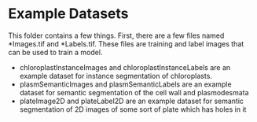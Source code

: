 # Example Datasets

This folder contains a few things. First, there are a few files named \*Images.tif and \*Labels.tif.
These files are training and label images that can be used to train a model.

- chloroplastInstanceImages and chloroplastInstanceLabels are an example dataset for instance segmentation of chloroplasts.
- plasmSemanticImages and plasmSemanticLabels are an example dataset for semantic segmentation of the cell wall and plasmodesmata
- plateImage2D and plateLabel2D are an example dataset for semantic segmentation of 2D images of some sort of plate which has holes in it

<!--- A much larger stack of images to use for auto-labelling and testing will be added here soon:
- chloroplastInstance can be downloaded here: https://drive.google.com/file/d/1sPejSVwa5Z0002GnDQhjhM7O_MHYBXcC/view?usp=sharing
- plasmSemantic can be downloaded here: https://drive.google.com/file/d/1JxWVY0bPYmFKqtg4L0LUjwVYkZmwJb1y/view?usp=sharing
- plateImage2D -->

